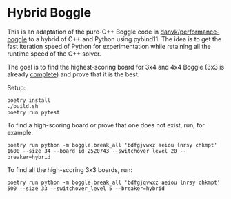 # Hybrid Boggle

This is an adaptation of the pure-C++ Boggle code in [danvk/performance-boggle]
to a hybrid of C++ and Python using pybind11. The idea is to get the fast
iteration speed of Python for experimentation while retaining all the runtime
speed of the C++ solver.

The goal is to find the highest-scoring board for 3x4 and 4x4 Boggle (3x3 is
already [complete]) and prove that it is the best.

Setup:

```
poetry install
./build.sh
poetry run pytest
```

To find a high-scoring board or prove that one does not exist, run, for example:

```
poetry run python -m boggle.break_all 'bdfgjvwxz aeiou lnrsy chkmpt' 1600 --size 34 --board_id 2520743 --switchover_level 20 --breaker=hybrid
```

To find all the high-scoring 3x3 boards, run:

```
poetry run python -m boggle.break_all 'bdfgjqvwxz aeiou lnrsy chkmpt' 500 --size 33 --switchover_level 5 --breaker=hybrid
```

[complete]: https://www.danvk.org/wp/2009-08-08/breaking-3x3-boggle/index.html
[danvk/performance-boggle]: https://github.com/danvk/performance-boggle
